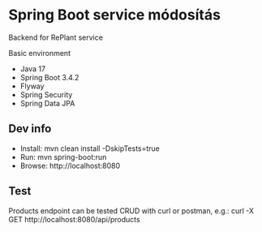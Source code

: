 # Spring Boot service módosítás

Backend for RePlant service

Basic environment 

- Java 17
- Spring Boot 3.4.2
- Flyway
- Spring Security
- Spring Data JPA


## Dev info

- Install: mvn clean install -DskipTests=true
- Run: mvn spring-boot:run
- Browse: http://localhost:8080

## Test

Products endpoint can be tested CRUD with curl or postman, e.g.:
curl -X GET http://localhost:8080/api/products